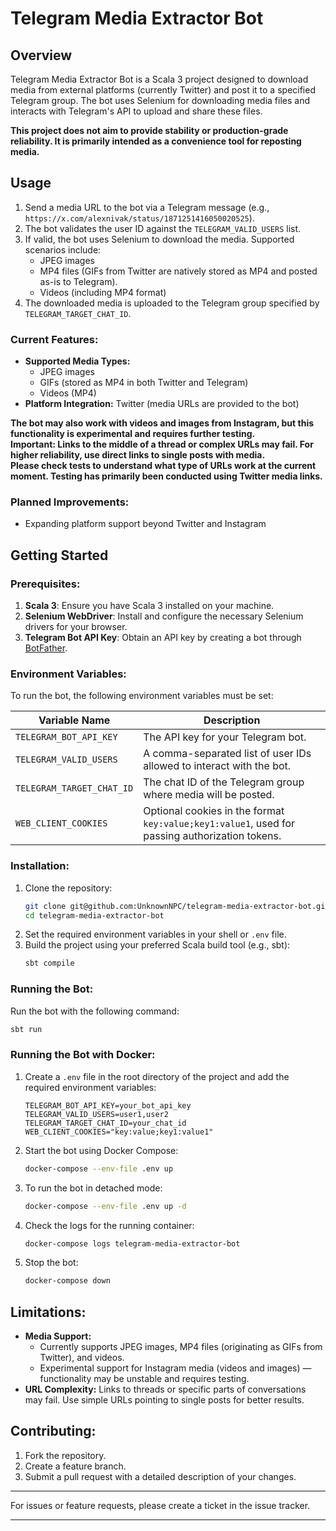 # Telegram Media Extractor Bot

## Overview

Telegram Media Extractor Bot is a Scala 3 project designed to download media from external platforms (currently Twitter) and post it to a specified Telegram group. The bot uses Selenium for downloading media files and interacts with Telegram's API to upload and share these files.

__This project does not aim to provide stability or production-grade reliability. It is primarily intended as a convenience tool for reposting media.__

## Usage

1. Send a media URL to the bot via a Telegram message (e.g., `https://x.com/alexnivak/status/1871251416050020525`).
2. The bot validates the user ID against the `TELEGRAM_VALID_USERS` list.
3. If valid, the bot uses Selenium to download the media. Supported scenarios include:
    - JPEG images
    - MP4 files (GIFs from Twitter are natively stored as MP4 and posted as-is to Telegram).
    - Videos (including MP4 format)
4. The downloaded media is uploaded to the Telegram group specified by `TELEGRAM_TARGET_CHAT_ID`.

### Current Features:

- **Supported Media Types:**
    - JPEG images
    - GIFs (stored as MP4 in both Twitter and Telegram)
    - Videos (MP4)
- **Platform Integration:** Twitter (media URLs are provided to the bot)

__The bot may also work with videos and images from Instagram, but this functionality is experimental and requires further testing.__  
__Important: Links to the middle of a thread or complex URLs may fail. For higher reliability, use direct links to single posts with media.__  
__Please check tests to understand what type of URLs work at the current moment. Testing has primarily been conducted using Twitter media links.__

### Planned Improvements:

- Expanding platform support beyond Twitter and Instagram

## Getting Started

### Prerequisites:

1. **Scala 3**: Ensure you have Scala 3 installed on your machine.
2. **Selenium WebDriver**: Install and configure the necessary Selenium drivers for your browser.
3. **Telegram Bot API Key**: Obtain an API key by creating a bot through [BotFather](https://core.telegram.org/bots#botfather).

### Environment Variables:

To run the bot, the following environment variables must be set:

| Variable Name             | Description                                                                                 |
| ------------------------- | ------------------------------------------------------------------------------------------- |
| `TELEGRAM_BOT_API_KEY`    | The API key for your Telegram bot.                                                          |
| `TELEGRAM_VALID_USERS`    | A comma-separated list of user IDs allowed to interact with the bot.                        |
| `TELEGRAM_TARGET_CHAT_ID` | The chat ID of the Telegram group where media will be posted.                               |
| `WEB_CLIENT_COOKIES`      | Optional cookies in the format `key:value;key1:value1`, used for passing authorization tokens. |

### Installation:

1. Clone the repository:
   ```bash
   git clone git@github.com:UnknownNPC/telegram-media-extractor-bot.git
   cd telegram-media-extractor-bot
   ```
2. Set the required environment variables in your shell or `.env` file.
3. Build the project using your preferred Scala build tool (e.g., sbt):
   ```bash
   sbt compile
   ```

### Running the Bot:

Run the bot with the following command:

```bash
sbt run
```

### Running the Bot with Docker:

1. Create a `.env` file in the root directory of the project and add the required environment variables:
   ```env
   TELEGRAM_BOT_API_KEY=your_bot_api_key
   TELEGRAM_VALID_USERS=user1,user2
   TELEGRAM_TARGET_CHAT_ID=your_chat_id
   WEB_CLIENT_COOKIES="key:value;key1:value1"
   ```

2. Start the bot using Docker Compose:
   ```bash
   docker-compose --env-file .env up
   ```

3. To run the bot in detached mode:
   ```bash
   docker-compose --env-file .env up -d
   ```

4. Check the logs for the running container:
   ```bash
   docker-compose logs telegram-media-extractor-bot
   ```

5. Stop the bot:
   ```bash
   docker-compose down
   ```

## Limitations:

- **Media Support:**
    - Currently supports JPEG images, MP4 files (originating as GIFs from Twitter), and videos.
    - Experimental support for Instagram media (videos and images) — functionality may be unstable and requires testing.
- **URL Complexity:** Links to threads or specific parts of conversations may fail. Use simple URLs pointing to single posts for better results.

## Contributing:

1. Fork the repository.
2. Create a feature branch.
3. Submit a pull request with a detailed description of your changes.

---

For issues or feature requests, please create a ticket in the issue tracker.

---